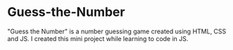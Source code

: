 # Guess-the-Number

"Guess the Number" is a number guessing game created using HTML, CSS and JS.
I created this mini project while learning to code in JS.
